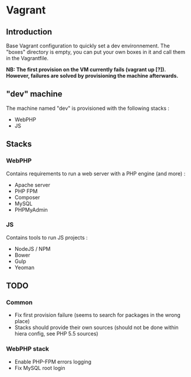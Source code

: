 # Vagrant

## Introduction

Base Vagrant configuration to quickly set a dev environnement.
The "boxes" directory is empty, you can put your own boxes in it and call them in the Vagrantfile.

**NB: The first provision on the VM currently fails (vagrant up [?]). However, failures are solved by provisioning the machine afterwards.**

## "dev" machine
The machine named "dev" is provisioned with the following stacks :
- WebPHP
- JS

## Stacks

### WebPHP
Contains requirements to run a web server with a PHP engine (and more) :
- Apache server
- PHP FPM
- Composer
- MySQL
- PHPMyAdmin

### JS
Contains tools to run JS projects :
- NodeJS / NPM
- Bower
- Gulp
- Yeoman

## TODO

### Common
- Fix first provision failure (seems to search for packages in the wrong place)
- Stacks should provide their own sources (should not be done within hiera config, see PHP 5.5 sources)

### WebPHP stack
- Enable PHP-FPM errors logging
- Fix MySQL root login
